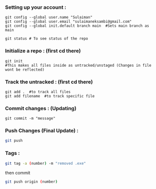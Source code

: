 ### Setting up your account :
```shell
git config --global user.name "Sulaiman"
git config --global user.email "sulaimaneksambi@gmail.com"
git config --global init.default branch main  #Sets main branch as main

git status # To see status of the repo
```

### Initialize a repo : (first cd there)
```shell
git init
#This makes all files inside as untracked/unstaged (Changes in file wont be reflected)
```

### Track the untracked : (first cd there) 
```shell
git add .  #to track all files
git add filename  #to track specific file
```

### Commit changes : (Updating)
```shell
git commit -m "message" 
```

### Push Changes (Final Update) :
```bash
git push
```

### Tags :
```bash
git tag -a (number) -m "removed .exe"
```
then commit 
```bash
git push origin (number)
```
